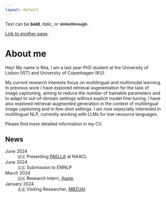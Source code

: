 ```yaml
---
layout: default
---
```


Text can be **bold**, _italic_, or ~~strikethrough~~.

[Link to another page](./another-page.html).

# About me

Hey! My name is Rita, I am a last year PhD student at the University of Lisbon (IST) and University of Copenhagen (KU).

My current research interests focus on multilingual and multimodal learning. In previous work I have explored retrieval augmentation for the task of image captioning, aiming to reduce the number of trainable parameters and to adapt to out-of-domain settings without explicit model fine-tuning. I have also explored retrieval-augmented generation in the context of multilingual image captioning and in few-shot settings. I am now especially interested in multilingual NLP, currently working with LLMs for low-resource languages. 


Please find more detailed information in my CV.




## News

<dl>
<dt>June 2024</dt>
<dd> 🇲🇽 Presenting <a href="./another-page.html">PAELLA</a> at NAACL </dd>
<dt>June 2024</dt>
<dd> 🇺🇸 Submission to EMNLP </dd>
<dt>March 2024</dt>
<dd> 🇩🇰 Research Intern, <a href="./another-page.html">Apple</a> </dd>
<dt>January 2024</dt>
<dd> 🇦🇪 Visiting Researcher, <a href="./another-page.html">MBZUAI</a> </dd>
</dl>
